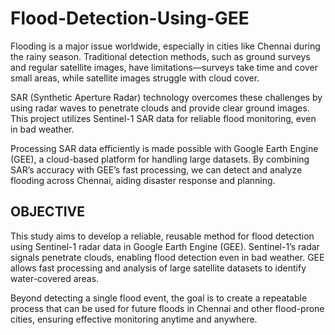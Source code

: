 # Flood-Detection-Using-GEE
Flooding is a major issue worldwide, especially in cities like Chennai during the rainy season. Traditional detection methods, such as ground surveys and regular satellite images, have limitations—surveys take time and cover small areas, while satellite images struggle with cloud cover.

SAR (Synthetic Aperture Radar) technology overcomes these challenges by using radar waves to penetrate clouds and provide clear ground images. This project utilizes Sentinel-1 SAR data for reliable flood monitoring, even in bad weather.

Processing SAR data efficiently is made possible with Google Earth Engine (GEE), a cloud-based platform for handling large datasets. By combining SAR’s accuracy with GEE’s fast processing, we can detect and analyze flooding across Chennai, aiding disaster response and planning.

## OBJECTIVE

This study aims to develop a reliable, reusable method for flood detection using Sentinel-1 radar data in Google Earth Engine (GEE). Sentinel-1’s radar signals penetrate clouds, enabling flood detection even in bad weather. GEE allows fast processing and analysis of large satellite datasets to identify water-covered areas.  

Beyond detecting a single flood event, the goal is to create a repeatable process that can be used for future floods in Chennai and other flood-prone cities, ensuring effective monitoring anytime and anywhere.
